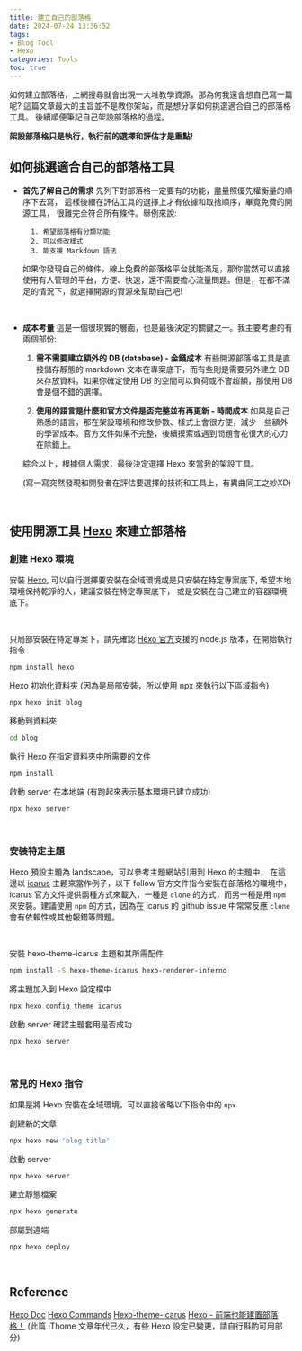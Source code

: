 ```yaml
---
title: 建立自己的部落格
date: 2024-07-24 13:36:52
tags:
- Blog Tool
- Hexo
categories: Tools
toc: true
---
```


如何建立部落格，上網搜尋就會出現一大堆教學資源，那為何我還會想自己寫一篇呢?
這篇文章最大的主旨並不是教你架站，而是想分享如何挑選適合自己的部落格工具。
後續順便筆記自己架設部落格的過程。

**架設部落格只是執行，執行前的選擇和評估才是重點!**

<!-- more -->

## 如何挑選適合自己的部落格工具

* **首先了解自己的需求**
    先列下對部落格一定要有的功能，盡量照優先權衡量的順序下去寫，
    這樣後續在評估工具的選擇上才有依據和取捨順序，畢竟免費的開源工具，
    很難完全符合所有條件。舉例來說: 

        1. 希望部落格有分類功能 
        2. 可以修改樣式
        3. 能支援 Markdown 語法
    
    如果你發現自己的條件，線上免費的部落格平台就能滿足，那你當然可以直接使用有人管理的平台，方便、快速，還不需要擔心流量問題。但是，在都不滿足的情況下，就選擇開源的資源來幫助自己吧!

    <br/>

* **成本考量**
    這是一個很現實的層面，也是最後決定的關鍵之一。我主要考慮的有兩個部份:
    1. **需不需要建立額外的 DB (database) - 金錢成本**
    有些開源部落格工具是直接儲存靜態的 markdown 文本在專案底下，而有些則是需要另外建立 DB 來存放資料。如果你確定使用 DB 的空間可以負荷或不會超額，那使用 DB 會是個不錯的選擇。 

    2. **使用的語言是什麼和官方文件是否完整並有再更新 - 時間成本**
    如果是自己熟悉的語言，那在架設環境和修改參數、樣式上會很方便，減少一些額外的學習成本。官方文件如果不完整，後續摸索或遇到問題會花很大的心力在除錯上。

    綜合以上，根據個人需求，最後決定選擇 Hexo 來當我的架設工具。

    (寫一寫突然發現和開發者在評估要選擇的技術和工具上，有異曲同工之妙XD)

<br/>

## 使用開源工具 [Hexo](https://hexo.io/docs/index.html) 來建立部落格

### 創建 Hexo 環境 

安裝 [Hexo](https://hexo.io/docs/index.html), 可以自行選擇要安裝在全域環境或是只安裝在特定專案底下,
希望本地環境保持乾淨的人，建議安裝在特定專案底下，
或是安裝在自己建立的容器環境底下。

<br/>

只局部安裝在特定專案下，請先確認 [Hexo 官方](https://hexo.io/zh-cn/docs/#Node-js-%E7%89%88%E6%9C%AC%E9%99%90%E5%88%B6)支援的 node.js 版本，在開始執行指令

``` bash
npm install hexo
```

Hexo 初始化資料夾 (因為是局部安裝，所以使用 npx 來執行以下區域指令)
```bash
npx hexo init blog
```

移動到資料夾
```bash
cd blog
```

執行 Hexo 在指定資料夾中所需要的文件
```bash
npm install
```

啟動 server 在本地端 (有跑起來表示基本環境已建立成功)
```bash
npx hexo server
```

<br/>

### 安裝特定主題

Hexo 預設主題為 landscape，可以參考主題網站引用到 Hexo 的主題中，
在這邊以 [icarus](https://github.com/ppoffice/hexo-theme-icarus) 主題來當作例子，以下 follow 官方文件指令安裝在部落格的環境中，icarus 官方文件提供兩種方式來載入，一種是 `clone` 的方式，而另一種是用 `npm` 來安裝。建議使用 `npm` 的方式，因為在 icarus 的 github issue 中常常反應 `clone` 會有依賴性或其他報錯等問題。

<br/>

安裝 hexo-theme-icarus 主題和其所需配件
``` bash
npm install -S hexo-theme-icarus hexo-renderer-inferno
```

將主題加入到 Hexo 設定檔中
```bash
npx hexo config theme icarus
```

啟動 server 確認主題套用是否成功
```bash
npx hexo server
```

<br/>

### 常見的 Hexo 指令

如果是將 Hexo 安裝在全域環境，可以直接省略以下指令中的 `npx`

創建新的文章
``` bash
npx hexo new 'blog title'
```

啟動 server
``` bash
npx hexo server
```

建立靜態檔案
``` bash
npx hexo generate
```

部屬到遠端
``` bash
npx hexo deploy
```

<br/>

## Reference
[Hexo Doc](https://hexo.io/docs/)
[Hexo Commands](https://hexo.io/docs/commands.html)
[Hexo-theme-icarus](https://github.com/ppoffice/hexo-theme-icarus)
[Hexo - 前端也能建置部落格！](https://ithelp.ithome.com.tw/articles/10208123) 
(此篇 iThome 文章年代已久，有些 Hexo 設定已變更，請自行斟酌可用部分)
